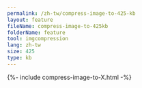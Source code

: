 ```yaml
---
permalink: /zh-tw/compress-image-to-425-kb
layout: feature
fileName: compress-image-to-425kb
folderName: feature
tool: imgcompression
lang: zh-tw
size: 425
type: kb
---
```


{%- include compress-image-to-X.html -%}
